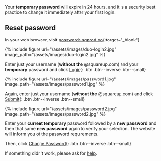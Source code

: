 
Your __temporary password__ will expire in 24 hours, and it is a security best practice to change it immediately after your first login. 

## Reset password

In your web browser, visit [passwords.sqprod.co](https://passwords.sqprod.co/){:target="_blank"}

{% include figure url="/assets/images/duo-login2.jpg" image_path="/assets/images/duo-login2.jpg" %}

Enter just your username (**without the** @squareup.com) and your __temporary__ password and click [Login](){: .btn .btn--inverse .btn--small}

{% include figure url="/assets/images/password1.jpg" image_path="/assets/images/password1.jpg" %}

Again, enter just your username (**without the** @squareup.com) and click [Submit](){: .btn .btn--inverse .btn--small}

{% include figure url="/assets/images/password2.jpg" image_path="/assets/images/password2.jpg" %}

Enter your __current temporary__ password followed by a __new password__ and then that same __new password__ again to verify your selection. The website will inform you of the password requirements. 

Then, click [Change Password](){: .btn .btn--inverse .btn--small}

If something didn't work, please ask for [help](/help). 